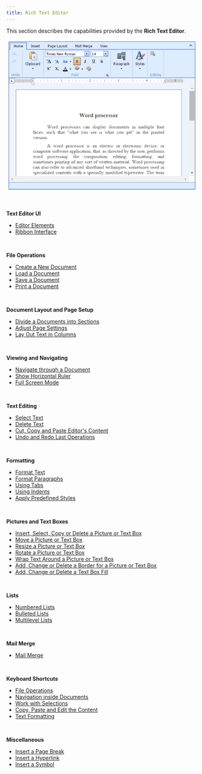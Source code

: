```yaml
---
title: Rich Text Editor
---
```

This section describes the capabilities provided by the **Rich Text Editor**.

![EUD_ASPxRichEdit_MainPicture](../images/Img117723.png)

&nbsp;

**Text Editor UI**
* [Editor Elements](../../interface-elements-for-web/articles/rich-text-editor/text-editor-ui/editor-elements.md)
* [Ribbon Interface](../../interface-elements-for-web/articles/rich-text-editor/text-editor-ui/ribbon-interface.md)

&nbsp;

**File Operations**
* [Create a New Document](../../interface-elements-for-web/articles/rich-text-editor/file-operations/create-a-new-document.md)
* [Load a Document](../../interface-elements-for-web/articles/rich-text-editor/file-operations/load-a-document.md)
* [Save a Document](../../interface-elements-for-web/articles/rich-text-editor/file-operations/save-a-document.md)
* [Print a Document](../../interface-elements-for-web/articles/rich-text-editor/file-operations/print-a-document.md)

&nbsp;

**Document Layout and Page Setup**
* [Divide a Documents into Sections](../../interface-elements-for-web/articles/rich-text-editor/document-layout-and-page-setup/divide-a-documents-into-sections.md)
* [Adjust Page Settings](../../interface-elements-for-web/articles/rich-text-editor/document-layout-and-page-setup/adjust-page-settings.md)
* [Lay Out Text in Columns](../../interface-elements-for-web/articles/rich-text-editor/document-layout-and-page-setup/lay-out-text-in-columns.md)

&nbsp;

**Viewing and Navigating**
* [Navigate through a Document](../../interface-elements-for-web/articles/rich-text-editor/viewing-and-navigating/navigate-through-a-document.md)
* [Show Horizontal Ruler](../../interface-elements-for-web/articles/rich-text-editor/viewing-and-navigating/show-horizontal-ruler.md)
* [Full Screen Mode](../../interface-elements-for-web/articles/rich-text-editor/viewing-and-navigating/full-screen-mode.md)

&nbsp;

**Text Editing**
* [Select Text](../../interface-elements-for-web/articles/rich-text-editor/text-editing/select-text.md)
* [Delete Text](../../interface-elements-for-web/articles/rich-text-editor/text-editing/delete-text.md)
* [Cut, Copy and Paste Editor's Content](../../interface-elements-for-web/articles/rich-text-editor/text-editing/cut-copy-and-paste-editor's-content.md)
* [Undo and Redo Last Operations](../../interface-elements-for-web/articles/rich-text-editor/text-editing/undo-and-redo-last-operations.md)

&nbsp;

**Formatting**
* [Format Text](../../interface-elements-for-web/articles/rich-text-editor/formatting/format-text.md)
* [Format Paragraphs](../../interface-elements-for-web/articles/rich-text-editor/formatting/format-paragraphs.md)
* [Using Tabs](../../interface-elements-for-web/articles/rich-text-editor/formatting/using-tabs.md)
* [Using Indents](../../interface-elements-for-web/articles/rich-text-editor/formatting/using-indents.md)
* [Apply Predefined Styles](../../interface-elements-for-web/articles/rich-text-editor/formatting/apply-predefined-styles.md)

&nbsp;

**Pictures and Text Boxes**
* [Insert, Select, Copy or Delete a Picture or Text Box](../../interface-elements-for-web/articles/rich-text-editor/pictures-and-text-boxes/insert-select-copy-or-delete-a-picture-or-text-box.md)
* [Move a Picture or Text Box](../../interface-elements-for-web/articles/rich-text-editor/pictures-and-text-boxes/move-a-picture-or-text-box.md)
* [Resize a Picture or Text Box](../../interface-elements-for-web/articles/rich-text-editor/pictures-and-text-boxes/resize-a-picture-or-text-box.md)
* [Rotate a Picture or Text Box](../../interface-elements-for-web/articles/rich-text-editor/pictures-and-text-boxes/rotate-a-picture-or-text-box.md)
* [Wrap Text Around a Picture or Text Box](../../interface-elements-for-web/articles/rich-text-editor/pictures-and-text-boxes/wrap-text-around-a-picture-or-text-box.md)
* [Add, Change or Delete a Border for a Picture or Text Box](../../interface-elements-for-web/articles/rich-text-editor/pictures-and-text-boxes/add-change-or-delete-a-border-for-a-picture-or-text-box.md)
* [Add, Change or Delete a Text Box Fill](../../interface-elements-for-web/articles/rich-text-editor/pictures-and-text-boxes/add-change-or-delete-a-text-box-fill.md)

&nbsp;

**Lists**
* [Numbered Lists](../../interface-elements-for-web/articles/rich-text-editor/lists/numbered-lists.md)
* [Bulleted Lists](../../interface-elements-for-web/articles/rich-text-editor/lists/bulleted-lists.md)
* [Multilevel Lists](../../interface-elements-for-web/articles/rich-text-editor/lists/multilevel-lists.md)

&nbsp;

**Mail Merge**
* [Mail Merge](../../interface-elements-for-web/articles/rich-text-editor/mail-merge.md)

&nbsp;

**Keyboard Shortcuts**
* [File Operations](../../interface-elements-for-web/articles/rich-text-editor/keyboard-shortcuts/file-operations.md)
* [Navigation inside Documents](../../interface-elements-for-web/articles/rich-text-editor/keyboard-shortcuts/navigation-inside-documents.md)
* [Work with Selections ](../../interface-elements-for-web/articles/rich-text-editor/keyboard-shortcuts/work-with-selections-.md)
* [Copy, Paste and Edit the Content](../../interface-elements-for-web/articles/rich-text-editor/keyboard-shortcuts/copy-paste-and-edit-the-content.md)
* [Text Formatting](../../interface-elements-for-web/articles/rich-text-editor/keyboard-shortcuts/text-formatting.md)

&nbsp;

**Miscellaneous**
* [Insert a Page Break](../../interface-elements-for-web/articles/rich-text-editor/miscellaneous/insert-a-page-break.md)
* [Insert a Hyperlink](../../interface-elements-for-web/articles/rich-text-editor/miscellaneous/insert-a-hyperlink.md)
* [Insert a Symbol](../../interface-elements-for-web/articles/rich-text-editor/miscellaneous/insert-a-symbol.md)